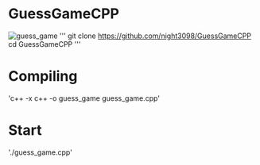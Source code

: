 # GuessGameCPP

![guess_game](https://user-images.githubusercontent.com/122676310/214596375-bd4ccb3d-9ae5-46dc-ba0d-8bc8e8922d6f.png)
'''
git clone https://github.com/night3098/GuessGameCPP
cd GuessGameCPP
'''
# Compiling
'c++ -x c++ -o guess_game guess_game.cpp'
# Start
'./guess_game.cpp'
